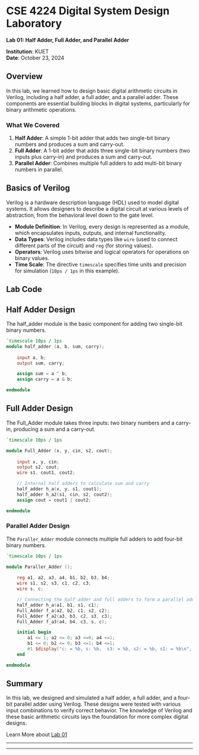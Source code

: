 # CSE 4224 Digital System Design Laboratory  
**Lab 01: Half Adder, Full Adder, and Parallel Adder**

**Institution**: KUET  
**Date**: October 23, 2024

## Overview
In this lab, we learned how to design basic digital arithmetic circuits in Verilog, including a half adder, a full adder, and a parallel adder. These components are essential building blocks in digital systems, particularly for binary arithmetic operations.

### What We Covered
1. **Half Adder**: A simple 1-bit adder that adds two single-bit binary numbers and produces a sum and carry-out.
2. **Full Adder**: A 1-bit adder that adds three single-bit binary numbers (two inputs plus carry-in) and produces a sum and carry-out.
3. **Parallel Adder**: Combines multiple full adders to add multi-bit binary numbers in parallel.

## Basics of Verilog

Verilog is a hardware description language (HDL) used to model digital systems. It allows designers to describe a digital circuit at various levels of abstraction, from the behavioral level down to the gate level.

- **Module Definition**: In Verilog, every design is represented as a module, which encapsulates inputs, outputs, and internal functionality.
- **Data Types**: Verilog includes data types like `wire` (used to connect different parts of the circuit) and `reg` (for storing values).
- **Operators**: Verilog uses bitwise and logical operators for operations on binary values.
- **Time Scale**: The directive `timescale` specifies time units and precision for simulation (`10ps / 1ps` in this example).

## Lab Code

## Half Adder Design

The half_adder module is the basic component for adding two single-bit binary numbers.

```verilog
`timescale 10ps / 1ps
module half_adder (a, b, sum, carry);
	
    input a, b;
    output sum, carry;

    assign sum = a ^ b;
    assign carry = a & b;

endmodule
```

## Full Adder Design

The Full_Adder module takes three inputs: two binary numbers and a carry-in, producing a sum and a carry-out.


```verilog
`timescale 10ps / 1ps

module Full_Adder (x, y, cin, s2, cout); 
	
    input x, y, cin;
    output s2, cout; 
    wire s1, cout1, cout2;

    // Internal half adders to calculate sum and carry
    half_adder h_a(x, y, s1, cout1);
    half_adder h_a2(s1, cin, s2, cout2);
    assign cout = cout1 | cout2;

endmodule
```
### Parallel Adder Design

The `Paraller_Adder` module connects multiple full adders to add four-bit binary numbers.

```verilog
`timescale 10ps / 1ps

module Paraller_Adder ();  
	
    reg a1, a2, a3, a4, b1, b2, b3, b4;
    wire s1, s2, s3, c1, c2, c3;
    wire s, c;

    // Connecting the half adder and full adders to form a parallel adder
    half_adder h_a(a1, b1, s1, c1);
    Full_Adder f_a(a2, b2, c1, s2, c2);
    Full_Adder f_a2(a3, b3, c2, s3, c3);
    Full_Adder f_a3(a4, b4, c3, s, c);

    initial begin
        a1 <= 1; a2 <= 0; a3 <=0; a4 <=1;
        b1 <= 0; b2 <= 0; b3 <=1; b4 <=1;
        #1 $display("c: = %b, s: %b,  s3: = %b, s2: = %b, s1: = %b\n", c, s, s3, s2, s1);
    end

endmodule
```

## Summary

In this lab, we designed and simulated a half adder, a full adder, and a four-bit parallel adder using Verilog. These designs were tested with various input combinations to verify correct behavior. The knowledge of Verilog and these basic arithmetic circuits lays the foundation for more complex digital designs.

Learn More about [Lab 01](Lab01)

---
---